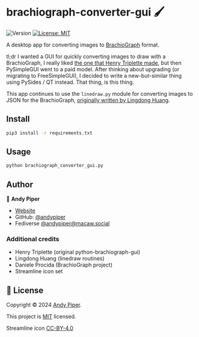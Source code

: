 # brachiograph-converter-gui 🖌️
![Version](https://img.shields.io/badge/version-0.1.0-blue.svg?cacheSeconds=2592000)
[![License: MIT](https://img.shields.io/badge/License-MIT-yellow.svg)](https://mit-license.org/)

A desktop app for converting images to [BrachioGraph](https://www.brachiograph.art/) format.

tl;dr I wanted a GUI for quickly converting images to draw with a BrachioGraph, I really liked [the one that Henry Triplette made](https://github.com/henrytriplette/python-brachiograph-gui), but then PySimpleGUI went to a paid model. After thinking about upgrading (or migrating to FreeSimpleGUI), I decided to write a new-but-similar thing using PySides / QT instead. That thing, is this thing.

This app continues to use the `linedraw.py` module for converting images to JSON for the BrachioGraph, [originally written by Lingdong Huang](https://github.com/LingDong-/linedraw).

## Install

```sh
pip3 install -r requirements.txt
```

## Usage

```sh
python brachiograph_converter_gui.py
```

## Author

👤 **Andy Piper**

* [Website](https://andypiper.org)
* GitHub: [@andypiper](https://github.com/andypiper)
* Fediverse [@andypiper@macaw.social](https://macaw.social/andypiper)

### Additional credits

* Henry Triplette (original python-brachiograph-gui)
* Lingdong Huang (linedraw routines)
* Daniele Procida (BrachioGraph project)
* Streamline icon set

## 📝 License

Copyright © 2024 [Andy Piper](https://github.com/andypiper).

This project is [MIT](https://mit-license.org/) licensed.

Streamline icon [CC-BY-4.0](https://creativecommons.org/licenses/by/4.0/)
